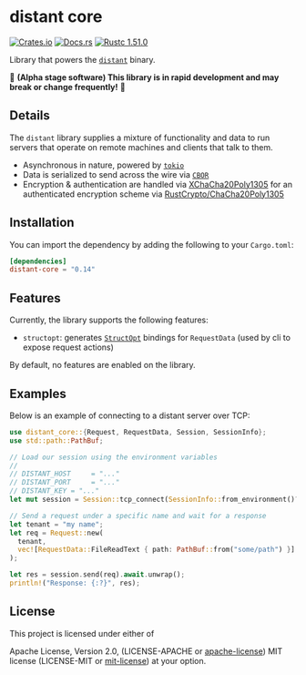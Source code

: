 # distant core

[![Crates.io][distant_crates_img]][distant_crates_lnk] [![Docs.rs][distant_doc_img]][distant_doc_lnk] [![Rustc 1.51.0][distant_rustc_img]][distant_rustc_lnk]

[distant_crates_img]: https://img.shields.io/crates/v/distant-core.svg
[distant_crates_lnk]: https://crates.io/crates/distant-core
[distant_doc_img]: https://docs.rs/distant-core/badge.svg
[distant_doc_lnk]: https://docs.rs/distant-core
[distant_rustc_img]: https://img.shields.io/badge/distant-core-rustc_1.51+-lightgray.svg
[distant_rustc_lnk]: https://blog.rust-lang.org/2021/03/25/Rust-1.51.0.html

Library that powers the [`distant`](https://github.com/chipsenkbeil/distant)
binary.

🚧 **(Alpha stage software) This library is in rapid development and may break or change frequently!** 🚧

## Details

The `distant` library supplies a mixture of functionality and data to run
servers that operate on remote machines and clients that talk to them.

- Asynchronous in nature, powered by [`tokio`](https://tokio.rs/)
- Data is serialized to send across the wire via [`CBOR`](https://cbor.io/)
- Encryption & authentication are handled via
  [XChaCha20Poly1305](https://tools.ietf.org/html/rfc8439) for an authenticated
  encryption scheme via
  [RustCrypto/ChaCha20Poly1305](https://github.com/RustCrypto/AEADs/tree/master/chacha20poly1305)

## Installation

You can import the dependency by adding the following to your `Cargo.toml`:

```toml
[dependencies]
distant-core = "0.14"
```

## Features

Currently, the library supports the following features:

- `structopt`: generates [`StructOpt`](https://github.com/TeXitoi/structopt)
  bindings for `RequestData` (used by cli to expose request actions)

By default, no features are enabled on the library.

## Examples

Below is an example of connecting to a distant server over TCP:

```rust
use distant_core::{Request, RequestData, Session, SessionInfo};
use std::path::PathBuf;

// Load our session using the environment variables
//
// DISTANT_HOST     = "..."
// DISTANT_PORT     = "..."
// DISTANT_KEY = "..."
let mut session = Session::tcp_connect(SessionInfo::from_environment()?).await.unwrap();

// Send a request under a specific name and wait for a response
let tenant = "my name";
let req = Request::new(
  tenant, 
  vec![RequestData::FileReadText { path: PathBuf::from("some/path") }]
);

let res = session.send(req).await.unwrap();
println!("Response: {:?}", res);
```

## License

This project is licensed under either of

Apache License, Version 2.0, (LICENSE-APACHE or
[apache-license][apache-license]) MIT license (LICENSE-MIT or
[mit-license][mit-license]) at your option.

[apache-license]: http://www.apache.org/licenses/LICENSE-2.0
[mit-license]: http://opensource.org/licenses/MIT
